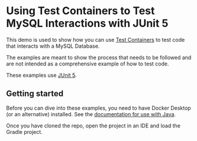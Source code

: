 # Using Test Containers to Test MySQL Interactions with JUnit 5

This demo is used to show how you can use [Test Containers](https://testcontainers.com/) to test code that interacts with a MySQL Database.

The examples are meant to show the process that needs to be followed and are not intended as a comprehensive example of how to test code.

These examples use [JUnit 5](https://junit.org/junit5/).

## Getting started

Before you can dive into these examples, you need to have Docker Desktop (or an alternative) installed. See the [documentation for use with Java](https://java.testcontainers.org/).

Once you have cloned the repo, open the project in an IDE and load the Gradle project.